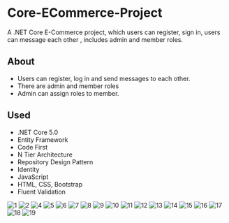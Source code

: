 # Core-ECommerce-Project
A .NET Core E-Commerce project, which users can register, sign in, users can message each other , includes admin and member roles.


## About
- Users can register, log in and send messages to each other.
- There are admin and member roles
- Admin can assign roles to member.

## Used

- .NET Core 5.0
- Entity Framework
- Code First
- N Tier Architecture
- Repository Design Pattern
- Identity
- JavaScript
- HTML, CSS, Bootstrap
- Fluent Validation


![1](https://user-images.githubusercontent.com/116946800/232212554-1be490a2-be56-476d-a562-b82c06cf1c1e.png)
![2](https://user-images.githubusercontent.com/116946800/232212581-ed56b5c9-8740-49d6-bed5-506aac9c1a29.png)
![4](https://user-images.githubusercontent.com/116946800/232212609-183f13b6-92c7-449a-93f0-293d31db4268.png)
![5](https://user-images.githubusercontent.com/116946800/232212626-120a91b5-87be-45d4-8e5b-9ce3939900b2.png)
![6](https://user-images.githubusercontent.com/116946800/232212631-f2c47c3d-eb4f-454f-b02f-a729bb4c6231.png)
![7](https://user-images.githubusercontent.com/116946800/232212645-b1a838ab-ad75-421b-bffe-50ea27bffdc5.png)
![8](https://user-images.githubusercontent.com/116946800/232212651-a9767612-ae2a-473e-be55-01df2a21ad88.png)
![9](https://user-images.githubusercontent.com/116946800/232212660-51461c0d-c861-4ed2-b3d2-e39ef1d43e5d.png)
![10](https://user-images.githubusercontent.com/116946800/232212670-6719ecc8-27a6-4e94-bb93-d4333ca21404.png)
![11](https://user-images.githubusercontent.com/116946800/232212676-21c8d4dc-d7bc-466d-865c-6bae38e775f2.png)
![12](https://user-images.githubusercontent.com/116946800/232212681-6238494b-ada0-4f2e-a6fe-38faa7dd6b5f.png)
![13](https://user-images.githubusercontent.com/116946800/232212689-c4b8997b-30a0-4c64-b073-ae43983fea38.png)
![14](https://user-images.githubusercontent.com/116946800/232212694-0ef0fa82-3e62-4ca0-8568-bba71fd8d2bb.png)
![15](https://user-images.githubusercontent.com/116946800/232212700-fd36e99e-7356-4daf-8410-dd4443824013.png)
![16](https://user-images.githubusercontent.com/116946800/232212707-45dfe4b4-940e-41de-9144-999ee6612656.png)
![17](https://user-images.githubusercontent.com/116946800/232212727-cc3bfe2a-9246-4862-a53b-771eb8af7695.png)
![18](https://user-images.githubusercontent.com/116946800/232212737-26543a9e-43ef-4ee9-951b-2da75b4e8b0e.png)
![19](https://user-images.githubusercontent.com/116946800/232216425-65940979-565b-4c3b-bdf6-b6f53f532c93.png)

